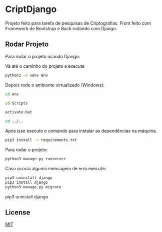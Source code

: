 # CriptDjango

Projeto feito para tarefa de pesquisas de Criptografias. Front feito com Framework de Bootstrap e Back rodando com Django.

## Rodar Projeto

Para rodar o projeto usando Django:

Vá até o caminho do projeto e execute

```bash
python3 -m venv env
```

Depois rode o ambiente virtualizado (Windows):

```bash
cd env

cd Scripts

activate.bat

cd ../..
```
Após isso execute o comando para instalar as dependências na máquina.

```bash
pip3 install -r requirements.txt
```

Para rodar o projeto:

```bash
python3 manage.py runserver
```

Caso ocorra alguma mensagem de erro execute:

```bash
pip3 uninstall django
pip3 install django
python3 manage.py migrate
```

pip3 uninstall django

## License
[MIT](https://choosealicense.com/licenses/mit/)
